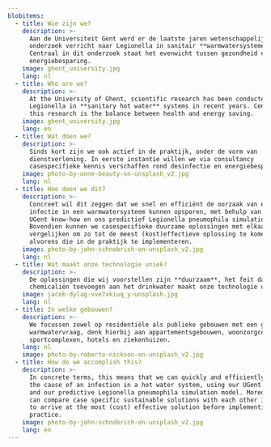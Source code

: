 ```yaml
---
blobitems:
  - title: Wie zijn we?
    description: >-
      Aan de Universiteit Gent werd er de laatste jaren wetenschappelijk
      onderzoek verricht naar Legionella in sanitair **warmwatersystemen**.
      Centraal in dit onderzoek staat het evenwicht tussen gezondheid en
      energiebesparing.
    image: ghent_university.jpg
    lang: nl
  - title: Who are we?
    description: >-
      At the University of Ghent, scientific research has been conducted on
      Legionella in **sanitary hot water** systems in recent years. Central in
      this research is the balance between health and energy saving.
    image: ghent_university.jpg
    lang: en
  - title: Wat doen we?
    description: >-
      Sinds kort zijn we ook actief in de praktijk, onder de vorm van
      dienstverlening. In eerste instantie willen we via consultancy
      casespecifieke kennis verschaffen rond desinfectie en energiebesparing.
    image: photo-by-onne-beauty-on-unsplash_v2.jpg
    lang: nl
  - title: Hoe doen we dit?
    description: >-
      Concreet wil dit zeggen dat we snel en efficiënt de oorzaak van een
      infectie in een warmwatersysteem kunnen opsporen, met behulp van onze
      UGent know-how en ons predictief Legionella pneumophila simulatiemodel.
      Bovendien kunnen we casespecifieke duurzame oplossingen met elkaar
      vergelijken om zo tot de meest (kost)effectieve oplossing te komen
      alvorens die in de praktijk te implementeren.
    image: photo-by-john-schnobrich-on-unsplash_v2.jpg
    lang: nl
  - title: Wat maakt onze technologie uniek?
    description: >-
      De oplossingen die wij voorstellen zijn **duurzaam**, het feit dat we geen
      chemicaliën toevoegen aan het drinkwater maakt onze technologie uniek.
    image: jacek-dylag-vve7xkiuq_y-unsplash.jpg
    lang: nl
  - title: In welke gebouwen?
    description: >-
      We focussen zowel op residentiële als publieke gebouwen met een grote
      warmwatervraag, denk hierbij aan appartementsgebouwen, woonzorgcentra,
      sportcomplexen, hotels en ziekenhuizen.
    lang: nl
    image: photo-by-roberto-nickson-on-unsplash_v2.jpg
  - title: How do we accomplish this?
    description: >-
      In concrete terms, this means that we can quickly and efficiently identify
      the cause of an infection in a hot water system, using our UGent know-how
      and our predictive Legionella pneumophila simulation model. Moreover, we
      can compare case specific sustainable solutions with each other in order
      to arrive at the most (cost) effective solution before implementing it in
      practice.
    image: photo-by-john-schnobrich-on-unsplash_v2.jpg
    lang: en
---
```

